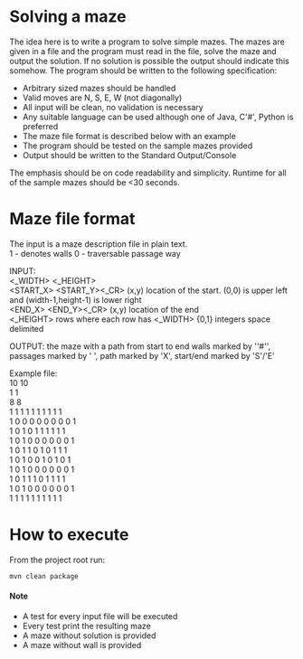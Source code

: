 # Solving a maze
The idea here is to write a program to solve simple mazes. The mazes are given in 
a file and the program must read in the file, solve the maze and output the solution.
If no solution is possible the output should indicate this somehow. The program 
should be written to the following specification:
  
  - Arbitrary sized mazes should be handled
  - Valid moves are N, S, E, W (not diagonally)
  - All input will be clean, no validation is necessary
  - Any suitable language can be used although one of Java, C'#', Python is preferred
  - The maze file format is described below with an example
  - The program should be tested on the sample mazes provided
  - Output should be written to the Standard Output/Console

The emphasis should be on code readability and simplicity. Runtime for all of the sample mazes should be <30 seconds.

# Maze file format

The input is a maze description file in plain text.  
 1 - denotes walls
 0 - traversable passage way

INPUT:  
<_WIDTH> <_HEIGHT>  
<START_X> <START_Y><_CR>		(x,y) location of the start. (0,0) is upper left and (width-1,height-1) is lower right  
<END_X> <END_Y><_CR>		(x,y) location of the end  
<_HEIGHT> rows where each row has <_WIDTH> {0,1} integers space delimited  

OUTPUT:
 the maze with a path from start to end
 walls marked by ''#'', passages marked by ' ', path marked by 'X', start/end marked by 'S'/'E'

Example file:  
10 10  
1 1  
8 8  
1 1 1 1 1 1 1 1 1 1  
1 0 0 0 0 0 0 0 0 1  
1 0 1 0 1 1 1 1 1 1  
1 0 1 0 0 0 0 0 0 1  
1 0 1 1 0 1 0 1 1 1  
1 0 1 0 0 1 0 1 0 1  
1 0 1 0 0 0 0 0 0 1  
1 0 1 1 1 0 1 1 1 1  
1 0 1 0 0 0 0 0 0 1  
1 1 1 1 1 1 1 1 1 1  


# How to execute

From the project root run:

```
mvn clean package
```

#### Note
- A test for every input file will be executed
- Every test print the resulting maze
- A maze without solution is provided
- A maze without wall is provided
